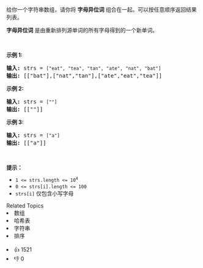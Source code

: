 <p>给你一个字符串数组，请你将 <strong>字母异位词</strong> 组合在一起。可以按任意顺序返回结果列表。</p>

<p><strong>字母异位词</strong> 是由重新排列源单词的所有字母得到的一个新单词。</p>

<p>&nbsp;</p>

<p><strong>示例 1:</strong></p>

<pre>
<strong>输入:</strong> strs = <span><code>["eat", "tea", "tan", "ate", "nat", "bat"]</code></span>
<strong>输出: </strong>[["bat"],["nat","tan"],["ate","eat","tea"]]</pre>

<p><strong>示例 2:</strong></p>

<pre>
<strong>输入:</strong> strs = <span><code>[""]</code></span>
<strong>输出: </strong>[[""]]
</pre>

<p><strong>示例 3:</strong></p>

<pre>
<strong>输入:</strong> strs = <span><code>["a"]</code></span>
<strong>输出: </strong>[["a"]]</pre>

<p>&nbsp;</p>

<p><strong>提示：</strong></p>

<ul> 
 <li><code>1 &lt;= strs.length &lt;= 10<sup>4</sup></code></li> 
 <li><code>0 &lt;= strs[i].length &lt;= 100</code></li> 
 <li><code>strs[i]</code>&nbsp;仅包含小写字母</li> 
</ul>

<div><div>Related Topics</div><div><li>数组</li><li>哈希表</li><li>字符串</li><li>排序</li></div></div><br><div><li>👍 1521</li><li>👎 0</li></div>